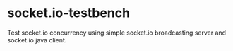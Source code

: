 # socket.io-testbench
Test socket.io concurrency using simple socket.io broadcasting server and socket.io java client.
